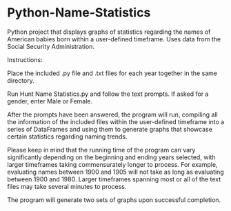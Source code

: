 # Python-Name-Statistics
Python project that displays graphs of statistics regarding the names of American babies born within a user-defined timeframe. Uses data from the Social Security Administration.

Instructions:

Place the included .py file and .txt files for each year together in the same directory.

Run Hunt Name Statistics.py and follow the text prompts. If asked for a gender, enter Male or Female.

After the prompts have been answered, the program will run, compiling all the information of the included files within the user-defined timeframe into a series of DataFrames and using them to generate graphs that showcase certain statistics regarding naming trends.

Please keep in mind that the running time of the program can vary significantly depending on the beginning and ending years selected, with larger timeframes taking commensurately longer to process. For example, evaluating names between 1900 and 1905 will not take as long as evaluating between 1900 and 1980. Larger timeframes spanning most or all of the text files may take several minutes to process.

The program will generate two sets of graphs upon successful completion.
